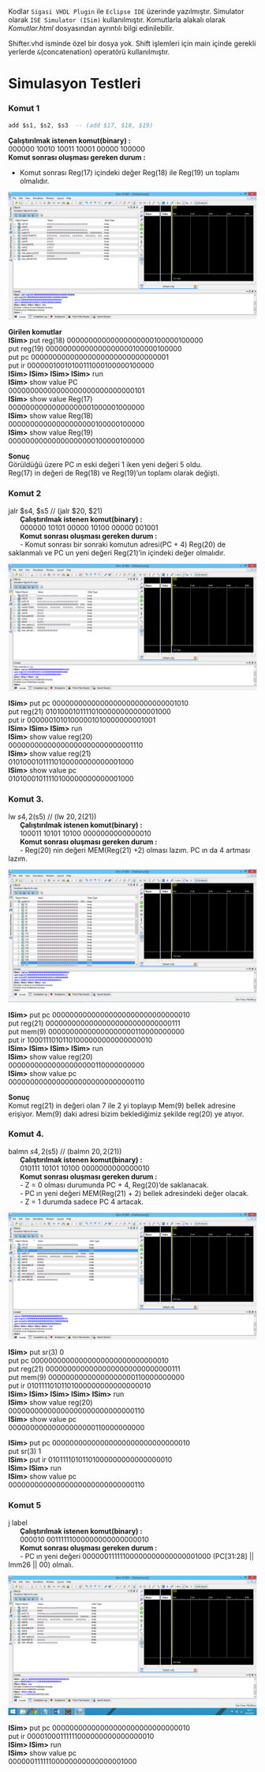 Kodlar `Sigasi VHDL Plugin` ile `Eclipse IDE` üzerinde yazılmıştır. Simulator olarak `ISE Simulator (ISim)` kullanılmıştır. Komutlarla alakalı olarak *Komutlar.html* dosyasından ayrıntılı bilgi edinilebilir. 

Shifter.vhd isminde özel bir dosya yok. Shift işlemleri için main içinde gerekli yerlerde `&`(concatenation) operatörü kullanılmıştır.

# Simulasyon Testleri

### Komut 1
```vhdl
add $s1, $s2, $s3  -- (add $17, $18, $19)
```
**Çalıştırılmak istenen komut(binary) :** <br/>
000000 10010 10011 10001 00000 100000 <br/>
**Komut sonrası oluşması gereken durum :** <br/>
 -	Komut sonrası Reg(17) içindeki değer Reg(18) ile Reg(19) un toplamı olmalıdır. 

![Komut 1](/images/1.png)

**Girilen komutlar** <br/>
**ISim>** put reg(18) 00000000000000000000100000100000 <br/>
put reg(19) 00000000000000000000100000100000 <br/>
put pc 00000000000000000000000000000001 <br/>
put ir 00000010010100111000100000100000 <br/>
**ISim> ISim> ISim> ISim>** run <br/>
**ISim>** show value PC <br/>
00000000000000000000000000000101 <br/>
**ISim>** show value Reg(17) <br/>
00000000000000000001000001000000 <br/>
**ISim>** show value Reg(18) <br/>
00000000000000000000100000100000 <br/>
**ISim>** show value Reg(19) <br/>
00000000000000000000100000100000 <br/> 

**Sonuç** <br/>
Görüldüğü üzere PC ın eski değeri 1 iken yeni değeri 5 oldu. <br/>
Reg(17) in değeri de Reg(18) ve Reg(19)’un toplamı olarak değişti. <br/>

### Komut 2
jalr $s4, $s5 // (jalr $20, $21) <br/>
&nbsp;&nbsp;&nbsp;&nbsp;&nbsp;&nbsp;**Çalıştırılmak istenen komut(binary) :** <br/>
&nbsp;&nbsp;&nbsp;&nbsp;&nbsp;&nbsp;000000 10101 00000 10100 00000 001001 <br/>
&nbsp;&nbsp;&nbsp;&nbsp;&nbsp;&nbsp;**Komut sonrası oluşması gereken durum :**  <br/>
&nbsp;&nbsp;&nbsp;&nbsp;&nbsp;&nbsp;-	Komut sonrası bir sonraki komutun  adresi(PC + 4) Reg(20) de saklanmalı ve  PC un yeni değeri Reg(21)’in içindeki değer olmalıdır. <br/>

![Komut 2](/images/2.png)

**ISim>** put pc 00000000000000000000000000001010 <br/>
put reg(21) 01010001011110100000000000001000 <br/>
put ir 00000010101000001010000000001001 <br/>
**ISim> ISim> ISim>** run <br/>
**ISim>** show value reg(20) <br/>
00000000000000000000000000001110 <br/>
**ISim>** show value reg(21) <br/>
01010001011110100000000000001000 <br/>
**ISim>** show value pc <br/>
01010001011110100000000000001000 <br/>

### Komut 3.  
lw $s4, 2($s5) // (lw $20, 2($21)) <br/>
&nbsp;&nbsp;&nbsp;&nbsp;&nbsp;&nbsp;**Çalıştırılmak istenen komut(binary) :** <br/>
&nbsp;&nbsp;&nbsp;&nbsp;&nbsp;&nbsp;100011 10101 10100 0000000000000010 <br/>
&nbsp;&nbsp;&nbsp;&nbsp;&nbsp;&nbsp;**Komut sonrası oluşması gereken durum :** <br/>
&nbsp;&nbsp;&nbsp;&nbsp;&nbsp;&nbsp;-	Reg(20) nin değeri MEM(Reg(21) +2) olması lazım. PC ın da 4 artması lazım. <br/>

![Komut 3](/images/3.png)

**ISim>** put pc 00000000000000000000000000000010 <br/>
put reg(21) 00000000000000000000000000000111 <br/>
put mem(9) 00000000000000000000110000000000 <br/>
put ir 10001110101101000000000000000010 <br/>
**ISim> ISim> ISim> ISim>** run <br/>
**ISim>** show value reg(20) <br/>
00000000000000000000110000000000 <br/>
**ISim>** show value pc <br/>
00000000000000000000000000000110 <br/>

**Sonuç** <br/>
Komut reg(21) in değeri olan 7 ile 2 yi toplayıp Mem(9) bellek adresine erişiyor. Mem(9) daki adresi bizim beklediğimiz şekilde reg(20) ye atıyor.

### Komut 4.  
balmn $s4, 2($s5) // (balmn $20, 2($21)) <br/>
&nbsp;&nbsp;&nbsp;&nbsp;&nbsp;&nbsp;**Çalıştırılmak istenen komut(binary) :** <br/>
&nbsp;&nbsp;&nbsp;&nbsp;&nbsp;&nbsp;010111 10101 10100 0000000000000010 <br/>
&nbsp;&nbsp;&nbsp;&nbsp;&nbsp;&nbsp;**Komut sonrası oluşması gereken durum :** <br/>
&nbsp;&nbsp;&nbsp;&nbsp;&nbsp;&nbsp;-	Z = 0 olması durumunda PC + 4, Reg(20)’de saklanacak. <br/>
&nbsp;&nbsp;&nbsp;&nbsp;&nbsp;&nbsp;-	PC ın yeni değeri MEM(Reg(21) + 2) bellek adresindeki değer olacak. <br/>
&nbsp;&nbsp;&nbsp;&nbsp;&nbsp;&nbsp;-	Z = 1 durumda sadece PC 4 artacak. <br/>

![Komut 4](/images/4.png)

**ISim>** put sr(3) 0 <br/>
put pc 00000000000000000000000000000010 <br/>
put reg(21) 00000000000000000000000000000111 <br/>
put mem(9) 00000000000000000000110000000000 <br/>
put ir 01011110101101000000000000000010 <br/>
**ISim> ISim> ISim> ISim> ISim>** run <br/>
**ISim>** show value reg(20) <br/>
00000000000000000000000000000110 <br/>
**ISim>** show value pc <br/>
00000000000000000000110000000000 <br/>

**ISim>** put pc 00000000000000000000000000000010 <br/>
put sr(3) 1 <br/>
**ISim>** put ir 01011110101101000000000000000010 <br/>
**ISim> ISim>** run <br/>
**ISim>** show value pc <br/>
00000000000000000000000000000110 <br/>

### Komut 5
j label  <br/>
&nbsp;&nbsp;&nbsp;&nbsp;&nbsp;&nbsp;**Çalıştırılmak istenen komut(binary) :** <br/>
&nbsp;&nbsp;&nbsp;&nbsp;&nbsp;&nbsp;000010 00111111000000000000000010 <br/>
&nbsp;&nbsp;&nbsp;&nbsp;&nbsp;&nbsp;**Komut sonrası oluşması gereken durum :** <br/>
&nbsp;&nbsp;&nbsp;&nbsp;&nbsp;&nbsp;- PC ın yeni değeri 00000011111100000000000000001000 (PC[31:28] || Imm26 || 00) olmalı. <br/>

![Komut 5](/images/5.png)

**ISim>** put pc 00000000000000000000000000000010 <br/>
put ir 00001000111111000000000000000010 <br/>
**ISim> ISim>** run <br/>
**ISim>** show value pc <br/>
00000011111100000000000000001000 <br/>



 
